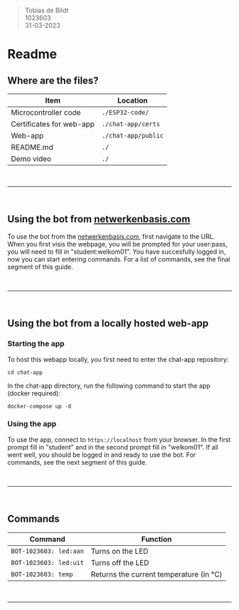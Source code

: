 > Tobias de Bildt  
> 1023603  
> 31-03-2023

# Readme

## Where are the files?
| Item                     | Location            |
|--------------------------|---------------------|
| Microcontroller code     | `./ESP32-code/`     |
| Certificates for web-app | `./chat-app/certs`  |
| Web-app                  | `./chat-app/public` |
| README.md                | `./`                |
| Demo video               | `./`                |

<br>

***
<br>

## Using the bot from [netwerkenbasis.com](netwerkenbasis.com)
To use the bot from the [netwerkenbasis.com](netwerkenbasis.com), first navigate to the URL. When you first visis the webpage, you will be prompted for your user:pass, you will need to fill in "student:welkom01". You have succesfully logged in, now you can start entering commands. For a list of commands, see the final segment of this guide. 

<br>

***
<br>

## Using the bot from a locally hosted web-app

### Starting the app
To host this webapp locally, you first need to enter the chat-app repository:

`cd chat-app`

In the chat-app directory, run the following command to start the app (docker required):

`docker-compose up -d`

### Using the app
To use the app, connect to `https://localhost` from your browser. In the first prompt fill in "student" and in the second prompt fill in "welkom01". If all went well, you should be logged in and ready to use the bot. For commands, see the next segment of this guide.

<br>

***
<br>

## Commands

| Command                | Function                               |
|------------------------|----------------------------------------|
| `BOT-1023603: led:aan` | Turns on the LED                       |
| `BOT-1023603: led:uit` | Turns off the LED                      |
| `BOT-1023603: temp`    | Returns the current temperature (in °C)|

<br>

***
<br>